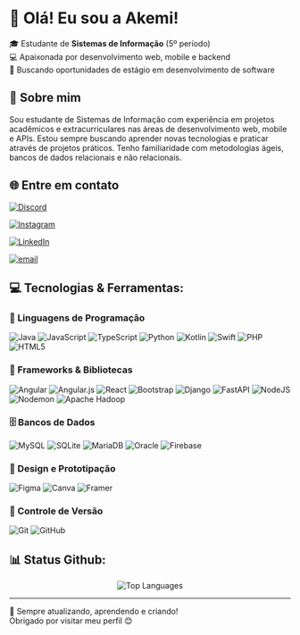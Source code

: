 # 👋 Olá! Eu sou a Akemi!

🎓 Estudante de **Sistemas de Informação** (5º período)  
💻 Apaixonada por desenvolvimento web, mobile e backend  
🚀 Buscando oportunidades de estágio em desenvolvimento de software

## 🌟 Sobre mim

Sou estudante de Sistemas de Informação com experiência em projetos acadêmicos e extracurriculares nas áreas de desenvolvimento web, mobile e APIs. Estou sempre buscando aprender novas tecnologias e praticar através de projetos práticos. Tenho familiaridade com metodologias ágeis, bancos de dados relacionais e não relacionais.

## 🌐 Entre em contato
[![Discord](https://img.shields.io/badge/Discord-%237289DA.svg?logo=discord&logoColor=white)](https://discord.com/users/akemi1617)

[![Instagram](https://img.shields.io/badge/Instagram-%23E4405F.svg?logo=Instagram&logoColor=white)](https://instagram.com/skrd_km)

[![LinkedIn](https://img.shields.io/badge/LinkedIn-%230077B5.svg?logo=linkedin&logoColor=white)](https://linkedin.com/in/luana-akemi-sakurada)

[![email](https://img.shields.io/badge/Email-D14836?logo=gmail&logoColor=white)](mailto:akemiskrd@gmail.com)


## 💻 Tecnologias & Ferramentas:
### 🚀 Linguagens de Programação
![Java](https://img.shields.io/badge/java-%23ED8B00.svg?style=for-the-badge&logo=openjdk&logoColor=white)  ![JavaScript](https://img.shields.io/badge/javascript-%23323330.svg?style=for-the-badge&logo=javascript&logoColor=%23F7DF1E)  ![TypeScript](https://img.shields.io/badge/typescript-%23007ACC.svg?style=for-the-badge&logo=typescript&logoColor=white)  ![Python](https://img.shields.io/badge/python-3670A0?style=for-the-badge&logo=python&logoColor=ffdd54)  ![Kotlin](https://img.shields.io/badge/kotlin-%237F52FF.svg?style=for-the-badge&logo=kotlin&logoColor=white)  ![Swift](https://img.shields.io/badge/swift-F54A2A?style=for-the-badge&logo=swift&logoColor=white)  ![PHP](https://img.shields.io/badge/php-%23777BB4.svg?style=for-the-badge&logo=php&logoColor=white)  ![HTML5](https://img.shields.io/badge/html5-%23E34F26.svg?style=for-the-badge&logo=html5&logoColor=white)  

### 🧰 Frameworks & Bibliotecas
![Angular](https://img.shields.io/badge/angular-%23DD0031.svg?style=for-the-badge&logo=angular&logoColor=white)  ![Angular.js](https://img.shields.io/badge/angular.js-%23E23237.svg?style=for-the-badge&logo=angularjs&logoColor=white)  ![React](https://img.shields.io/badge/react-%2320232a.svg?style=for-the-badge&logo=react&logoColor=%2361DAFB)  ![Bootstrap](https://img.shields.io/badge/bootstrap-%238511FA.svg?style=for-the-badge&logo=bootstrap&logoColor=white)  ![Django](https://img.shields.io/badge/django-%23092E20.svg?style=for-the-badge&logo=django&logoColor=white)  ![FastAPI](https://img.shields.io/badge/FastAPI-005571?style=for-the-badge&logo=fastapi)  ![NodeJS](https://img.shields.io/badge/node.js-6DA55F?style=for-the-badge&logo=node.js&logoColor=white)  ![Nodemon](https://img.shields.io/badge/NODEMON-%23323330.svg?style=for-the-badge&logo=nodemon&logoColor=%BBDEAD)  ![Apache Hadoop](https://img.shields.io/badge/Apache%20Hadoop-66CCFF?style=for-the-badge&logo=apachehadoop&logoColor=black)  

### 🗄️ Bancos de Dados
![MySQL](https://img.shields.io/badge/mysql-4479A1.svg?style=for-the-badge&logo=mysql&logoColor=white)  ![SQLite](https://img.shields.io/badge/sqlite-%2307405e.svg?style=for-the-badge&logo=sqlite&logoColor=white)  ![MariaDB](https://img.shields.io/badge/MariaDB-003545?style=for-the-badge&logo=mariadb&logoColor=white)  ![Oracle](https://img.shields.io/badge/Oracle-F80000?style=for-the-badge&logo=oracle&logoColor=white)  ![Firebase](https://img.shields.io/badge/firebase-%23039BE5.svg?style=for-the-badge&logo=firebase)  

### 🎨 Design e Prototipação
![Figma](https://img.shields.io/badge/figma-%23F24E1E.svg?style=for-the-badge&logo=figma&logoColor=white)  ![Canva](https://img.shields.io/badge/Canva-%2300C4CC.svg?style=for-the-badge&logo=Canva&logoColor=white)  ![Framer](https://img.shields.io/badge/Framer-black?style=for-the-badge&logo=framer&logoColor=blue)  

### 🔧 Controle de Versão
![Git](https://img.shields.io/badge/git-%23F05033.svg?style=for-the-badge&logo=git&logoColor=white)  ![GitHub](https://img.shields.io/badge/github-%23121011.svg?style=for-the-badge&logo=github&logoColor=white)  



## 📊 Status Github:

<p align="center">
  <img src="https://github-readme-stats.vercel.app/api/top-langs/?username=luana-akemi-sakurada&theme=dark&hide_border=false&include_all_commits=false&count_private=false&layout=compact" alt="Top Languages">
</p>


---

🚧 Sempre atualizando, aprendendo e criando!  
Obrigado por visitar meu perfil 😊


